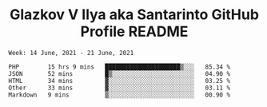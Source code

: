 <h1 align="center">Glazkov V Ilya aka Santarinto GitHub Profile README</h1>

<!--START_SECTION:waka-->
```text
Week: 14 June, 2021 - 21 June, 2021

PHP        15 hrs 9 mins   █████████████████████▒░░░   85.34 % 
JSON       52 mins         █▒░░░░░░░░░░░░░░░░░░░░░░░   04.90 % 
HTML       34 mins         ▓░░░░░░░░░░░░░░░░░░░░░░░░   03.25 % 
Other      33 mins         ▓░░░░░░░░░░░░░░░░░░░░░░░░   03.11 % 
Markdown   9 mins          ▒░░░░░░░░░░░░░░░░░░░░░░░░   00.90 % 
```
<!--END_SECTION:waka-->
